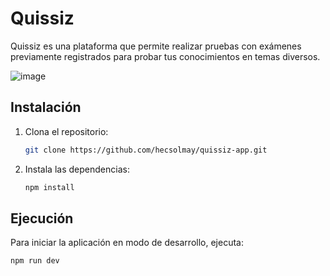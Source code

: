 # Quissiz

Quissiz es una plataforma que permite realizar pruebas con exámenes previamente registrados para probar tus conocimientos en temas diversos.

![image](https://github.com/hecsolmay/quissiz-app/assets/106600467/8dc5ee42-35bd-446f-86f6-304eddf541ae)


## Instalación

1. Clona el repositorio:
    ```bash
    git clone https://github.com/hecsolmay/quissiz-app.git
    ```

2. Instala las dependencias:
    ```bash
    npm install
    ```

## Ejecución

Para iniciar la aplicación en modo de desarrollo, ejecuta:

```bash
npm run dev
